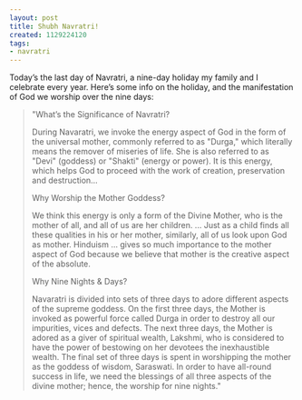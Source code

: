 ```yaml
---
layout: post
title: Shubh Navratri!
created: 1129224120
tags:
- navratri
---
```

Today’s the last day of Navratri, a nine-day holiday my family and I celebrate every year. Here’s some info on the holiday, and the manifestation of God we worship over the nine days:

> 
> "What’s the Significance of Navratri? 
> 
> During Navaratri, we invoke the energy aspect of God in the form of the universal mother, commonly referred to as "Durga," which literally means the remover of miseries of life. She is also referred to as "Devi" (goddess) or "Shakti" (energy or power). It is this energy, which helps God to proceed with the work of creation, preservation and destruction…
> 
> Why Worship the Mother Goddess? 
> 
> We think this energy is only a form of the Divine Mother, who is the mother of all, and all of us are her children. ... Just as a child finds all these qualities in his or her mother, similarly, all of us look upon God as mother. Hinduism … gives so much importance to the mother aspect of God because we believe that mother is the creative aspect of the absolute.
> 
> Why Nine Nights & Days? 
> 
> Navaratri is divided into sets of three days to adore different aspects of the supreme goddess. On the first three days, the Mother is invoked as powerful force called Durga in order to destroy all our impurities, vices and defects. The next three days, the Mother is adored as a giver of spiritual wealth, Lakshmi, who is considered to have the power of bestowing on her devotees the inexhaustible wealth. The final set of three days is spent in worshipping the mother as the goddess of wisdom, Saraswati. In order to have all-round success in life, we need the blessings of all three aspects of the divine mother; hence, the worship for nine nights."
> 

